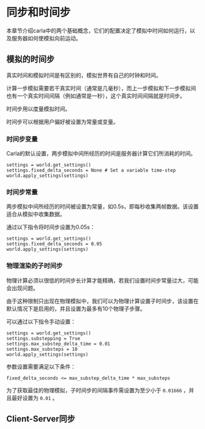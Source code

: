 # 同步和时间步

本章节介绍carla中的两个基础概念，它们的配置决定了模拟中时间如何运行，以及服务器如何使模拟向前运动。

## 模拟的时间步

真实时间和模拟时间是有区别的，模拟世界有自己的时钟和时间。

计算一步模拟需要若干真实时间（通常是几毫秒），而上一步模拟和下一步模拟间也有一个真实时间间隔（例如通常是一秒），这个真实时间间隔就是时间步。

时间步用以度量模拟时间。

时间步可以根据用户偏好被设置为常量或变量。

### 时间步变量

Carla的默认设置，两步模拟中间所经历的时间是服务器计算它们所消耗的时间。

```
settings = world.get_settings()
settings.fixed_delta_seconds = None # Set a variable time-step
world.apply_settings(settings)
```

### 时间步常量

两步模拟中间所经历的时间被设置为常量，如0.5s，即每秒收集两帧数据。该设置适合从模拟中收集数据。

通过以下指令将时间步设置为0.05s：

```
settings = world.get_settings()
settings.fixed_delta_seconds = 0.05
world.apply_settings(settings)
```

### 物理渲染的子时间步

物理计算必须以很低的时间步长计算才能精确，若我们设置时间步常量过大，可能会出现问题。

由于这种限制只出现在物理模拟中，我们可以为物理计算设置子时间步，该设置在默认情况下是启用的，并且设置为最多有10个物理子步骤。

可以通过以下指令手动设置：

```
settings = world.get_settings()
settings.substepping = True
settings.max_substep_delta_time = 0.01
settings.max_substeps = 10
world.apply_settings(settings)
```

参数设置需要满足以下条件：

```
fixed_delta_seconds <= max_substep_delta_time * max_substeps
```

为了获取最佳的物理模拟，子时间步的间隔事件需设置为至少小于 `0.01666` ，并且最好设置为 `0.01` 。

## Client-Server同步
